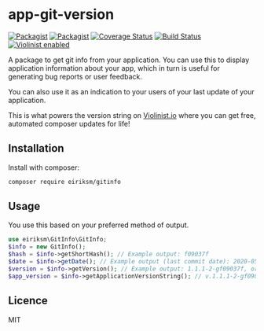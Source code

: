 # app-git-version

[![Packagist](https://img.shields.io/packagist/v/eiriksm/gitinfo.svg?maxAge=3600)](https://packagist.org/packages/eiriksm/gitinfo)
[![Packagist](https://img.shields.io/packagist/dt/eiriksm/gitinfo.svg?maxAge=3600)](https://packagist.org/packages/eiriksm/gitinfo)
[![Coverage Status](https://coveralls.io/repos/github/eiriksm/php-app-git-version/badge.svg?branch=master)](https://coveralls.io/github/eiriksm/php-app-git-version?branch=master)
[![Build Status](https://travis-ci.org/eiriksm/php-app-git-version.svg?branch=master)](https://travis-ci.org/eiriksm/php-app-git-version)
[![Violinist enabled](https://img.shields.io/badge/violinist-enabled-brightgreen.svg)](https://violinist.io)

A package to get git info from your application. You can use this to display application information about your app, which in turn is useful for generating bug reports or user feedback.

You can also use it as an indication to your users of your last update of your application.

This is what powers the version string on [Violinist.io](https://violinist.io/) where you can get free, automated composer updates for life!

## Installation

Install with composer:

```bash
composer require eiriksm/gitinfo
```

## Usage

You use this based on your preferred method of output.

```php
use eiriksm\GitInfo\GitInfo;
$info = new GitInfo();
$hash = $info->getShortHash(); // Example output: f09037f
$date = $info->getDate(); // Example output (last commit date): 2020-05-31 09:05:40
$version = $info->getVersion(); // Example output: 1.1.1-2-gf09037f, or if on a clean tag: 1.1.1
$app_version = $info->getApplicationVersionString(); // v.1.1.1-2-gf09037f.f09037f (2020-05-31 09:05:40)
```

## Licence

MIT
